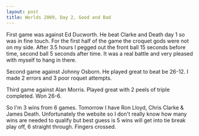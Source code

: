 ```yaml
---
layout: post
title: Worlds 2009, Day 2, Good and Bad
---
```

<p>First game was against Ed Ducworth. He beat Clarke and Death day 1 so was in fine touch. For the first half of the game the croquet gods were not on my side. After 3.5 hours I pegged out the front ball 15 seconds before time, second ball 5 seconds after time. It was a real battle and very pleased with myself to hang in there.</p>
<p>Second game against Johnny Osborn. He played great to beat be 26-12. I made 2 errors and 3 poor roquet attempts.</p>
<p>Third game against Alan Morris. Played great with 2 peels of triple completed. Won 26-6.</p>
<p>So I'm 3 wins from 6 games. Tomorrow I have Ron Lloyd, Chris Clarke &amp; James Death. Unfortunately the website so I don't really know how many wins are needed to qualify but best guess is 5 wins will get into tie break play off, 6 straight through. Fingers crossed.</p>
